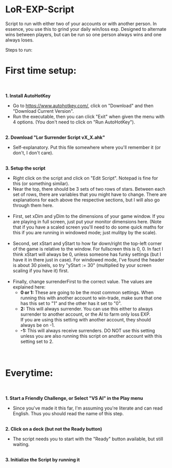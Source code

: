 # LoR-EXP-Script
Script to run with either two of your accounts or with another person. In essence, you use this to grind your daily win/loss exp. Designed to alternate wins between players, but can be run so one person always wins and one always loses.



Steps to run:


# First time setup:<br><br>


**1. Install AutoHotKey**
  * Go to https://www.autohotkey.com/, click on "Download" and then "Download Current Version".
  * Run the executable, then you can click "Exit" when given the menu with 4 options. (You don't need to click on "Run AutoHotKey").
<br><br>

**2. Download "Lor Surrender Script vX_X.ahk"**

  * Self-explanatory. Put this file somewhere where you'll remember it (or don't, I don't care).
<br><br>

**3. Setup the script**

  * Right click on the script and click on "Edit Script". Notepad is fine for this (or something similar).<br>
  * Near the top, there should be 3 sets of two rows of stars. Between each set of rows, there are variables that you might have to change. There are explanations for each above the respective sections, but I will also go through them here.<br><br>
  * First, set xDim and yDim to the dimensions of your game window. If you are playing in full screen, just put your monitor dimensions here. (Note that if you have a scaled screen you'll need to do some quick maths for this if you are running in windowed mode; just mulitpy by the scale).<br><br>
  * Second, set xStart and yStart to how far down/right the top-left corner of the game is relative to the window. For fullscreen this is 0, 0. In fact I think xStart will always be 0, unless someone has funky settings (but I have it in there just in case). For windowed mode, I've found the header is about 30 pixels, so try "yStart := 30" (multiplied by your screen scaling if you have it) first.<br><br>
  * Finally, change surrenderFirst to the correct value. The values are explained here:
    * **0 or 1:**
  These are going to be the most common settings. When running this with another account to win-trade, make sure that one has this set to "1" and the other has it set to "0".<br>
    * **2:**
  This will always surrender. You can use this either to always surrender to another account, or the AI to farm only loss EXP.<br>
  If you are using this setting with another account, they should always be on -1.<br>
    * **-1:**
  This will always receive surrenders. DO NOT use this setting unless you are also running this script on another account with this setting set to 2.<br><br><br>



# Everytime:<br><br>

  
**1. Start a Friendly Challenge, or Select "VS AI" in the Play menu**
 * Since you've made it this far, I'm assuming you're literate and can read English. Thus you should read the name of this step.<br><br>
 
**2. Click on a deck (but not the Ready button)**
 * The script needs you to start with the "Ready" button available, but still waiting.<br><br>
 
 
**3. Initialize the Script by running it**

